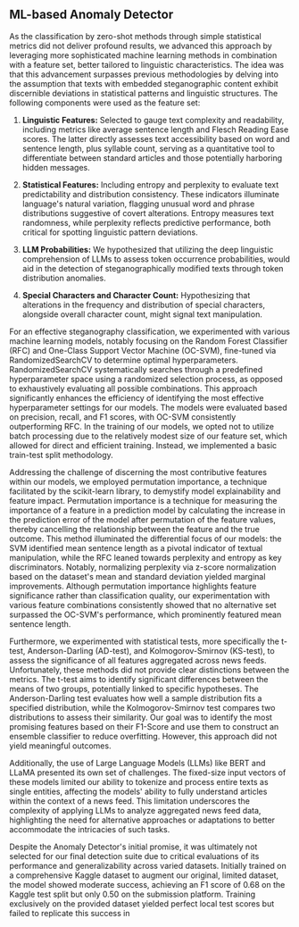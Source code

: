 ## ML-based Anomaly Detector

As the classification by zero-shot methods through simple statistical metrics did not deliver profound results, we advanced this approach by leveraging more sophisticated machine learning methods in combination with a feature set, better tailored to linguistic characteristics. The idea was that this advancement surpasses previous methodologies by delving into the assumption that texts with embedded steganographic content exhibit discernible deviations in statistical patterns and linguistic structures. The following components were used as the feature set:

1. **Linguistic Features:** Selected to gauge text complexity and readability, including metrics like average sentence length and Flesch Reading Ease scores. The latter directly assesses text accessibility based on word and sentence length, plus syllable count, serving as a quantitative tool to differentiate between standard articles and those potentially harboring hidden messages.

2. **Statistical Features:** Including entropy and perplexity to evaluate text predictability and distribution consistency. These indicators illuminate language's natural variation, flagging unusual word and phrase distributions suggestive of covert alterations. Entropy measures text randomness, while perplexity reflects predictive performance, both critical for spotting linguistic pattern deviations.

3. **LLM Probabilities:** We hypothesized that utilizing the deep linguistic comprehension of LLMs to assess token occurrence probabilities, would aid in the detection of steganographically modified texts through token distribution anomalies.

4. **Special Characters and Character Count:** Hypothesizing that alterations in the frequency and distribution of special characters, alongside overall character count, might signal text manipulation.

For an effective steganography classification, we experimented with various machine learning models, notably focusing on the Random Forest Classifier (RFC) and One-Class Support Vector Machine (OC-SVM), fine-tuned via RandomizedSearchCV to determine optimal hyperparameters. RandomizedSearchCV systematically searches through a predefined hyperparameter space using a randomized selection process, as opposed to exhaustively evaluating all possible combinations. This approach significantly enhances the efficiency of identifying the most effective hyperparameter settings for our models. The models were evaluated based on precision, recall, and F1 scores, with OC-SVM consistently outperforming RFC. In the training of our models, we opted not to utilize batch processing due to the relatively modest size of our feature set, which allowed for direct and efficient training. Instead, we implemented a basic train-test split methodology.

Addressing the challenge of discerning the most contributive features within our models, we employed permutation importance, a technique facilitated by the scikit-learn library, to demystify model explainability and feature impact. Permutation importance is a technique for measuring the importance of a feature in a prediction model by calculating the increase in the prediction error of the model after permutation of the feature values, thereby cancelling the relationship between the feature and the true outcome. This method illuminated the differential focus of our models: the SVM identified mean sentence length as a pivotal indicator of textual manipulation, while the RFC leaned towards perplexity and entropy as key discriminators. Notably, normalizing perplexity via z-score normalization based on the dataset's mean and standard deviation yielded marginal improvements. Although permutation importance highlights feature significance rather than classification quality, our experimentation with various feature combinations consistently showed that no alternative set surpassed the OC-SVM's performance, which prominently featured mean sentence length.

Furthermore, we experimented with statistical tests, more specifically the t-test, Anderson-Darling (AD-test), and Kolmogorov-Smirnov (KS-test), to assess the significance of all features aggregated across news feeds. Unfortunately, these methods did not provide clear distinctions between the metrics. The t-test aims to identify significant differences between the means of two groups, potentially linked to specific hypotheses. The Anderson-Darling test evaluates how well a sample distribution fits a specified distribution, while the Kolmogorov-Smirnov test compares two distributions to assess their similarity. Our goal was to identify the most promising features based on their F1-Score and use them to construct an ensemble classifier to reduce overfitting. However, this approach did not yield meaningful outcomes.

Additionally, the use of Large Language Models (LLMs) like BERT and LLaMA presented its own set of challenges. The fixed-size input vectors of these models limited our ability to tokenize and process entire texts as single entities, affecting the models' ability to fully understand articles within the context of a news feed. This limitation underscores the complexity of applying LLMs to analyze aggregated news feed data, highlighting the need for alternative approaches or adaptations to better accommodate the intricacies of such tasks.

Despite the Anomaly Detector's initial promise, it was ultimately not selected for our final detection suite due to critical evaluations of its performance and generalizability across varied datasets. Initially trained on a comprehensive Kaggle dataset to augment our original, limited dataset, the model showed moderate success, achieving an F1 score of 0.68 on the Kaggle test split but only 0.50 on the submission platform. Training exclusively on the provided dataset yielded perfect local test scores but failed to replicate this success in